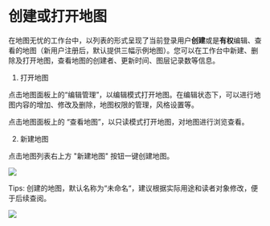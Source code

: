 # 创建或打开地图

在地图无忧的工作台中，以列表的形式呈现了当前登录用户**创建**或是**有权**编辑、查看的地图（新用户注册后，默认提供三幅示例地图）。您可以在工作台中新建、删除及打开地图，查看地图的创建者、更新时间、图层记录数等信息。

1. 打开地图

 点击地图面板上的“编辑管理”，以编辑模式打开地图。在编辑状态下，可以进行地图内容的增加、修改及删除，地图权限的管理，风格设置等。
 
 点击地图面板上的 “查看地图”，以只读模式打开地图，对地图进行浏览查看。

2. 新建地图
 
 点击地图列表右上方 "新建地图" 按钮一键创建地图。
 
![](http://pic.dituwuyou.com/map%2Fpicture%2F11.7%2F2015-11-02_15-20-58.jpg)


Tips: 创建的地图，默认名称为“未命名“，建议根据实际用途和读者对象修改，便于后续查阅。


![](http://pic.dituwuyou.com/map%2Fpicture%2F11.7%2F2015-11-02_15-40-15.jpg)



